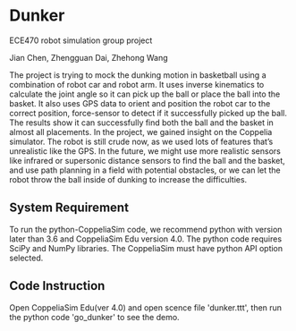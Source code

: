 # Dunker
ECE470 robot simulation group project

Jian Chen, Zhengguan Dai, Zhehong Wang

The project is trying to mock the dunking motion in basketball using a combination of robot car and robot arm. It uses inverse kinematics to calculate the joint angle so it can pick up the ball or place the ball into the basket. It also uses GPS data to orient and position the robot car to the correct position, force-sensor to detect if it successfully picked up the ball. The results show it can successfully find both the ball and the basket in almost all placements. In the project, we gained insight on the Coppelia simulator. The robot is still crude now, as we used lots of features that’s unrealistic like the GPS. In the future, we might use more realistic sensors like infrared or supersonic distance sensors to find the ball and the basket, and use path planning in a field with potential obstacles, or we can let the robot throw the ball inside of dunking to increase the difficulties.

## System Requirement
To run the python-CoppeliaSim code, we recommend python with version later than 3.6 and CoppeliaSim Edu version 4.0.
The python code requires SciPy and NumPy libraries. The CoppeliaSim must have python API option selected.
## Code Instruction
Open CoppeliaSim Edu(ver 4.0) and open scence file 'dunker.ttt', then run the python code 'go_dunker' to see the demo.
